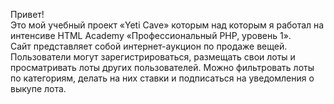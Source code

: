 Привет! <br>
Это мой учебный проект «Yeti Cave» которым над которым я работал на интенсиве HTML Academy «Профессиональный PHP, уровень 1». <br>
Сайт представляет собой интернет-аукцион по продаже вещей. Пользователи могут зарегистрироваться, размещать свои лоты и просматривать лоты других пользователей. Можно фильтровать лоты по категориям, делать на них ставки и подписаться на уведомления о выкупе лота.
